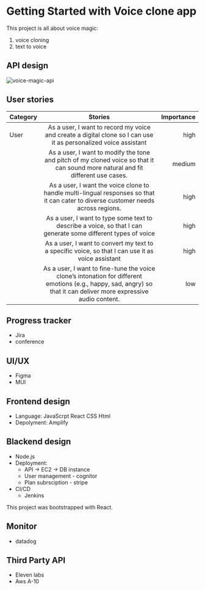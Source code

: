 # Getting Started with Voice clone app

This project is all about voice magic:
1.  voice cloning
2.  text to voice

## API design
![voice-magic-api](https://github.com/user-attachments/assets/26a74006-8c6f-41c1-a785-4835493583bb)

## User stories
| Category        | Stories           | Importance  |
| ------------- |:-------------:| -----:|
| User    | As a user, I want to record my voice and create a digital clone so I can use it as personalized voice assistant  | high |
|      | As a user, I want to modify the tone and pitch of my cloned voice so that it can sound more natural and fit different use cases.      |  medium |
|  | As a user, I want the voice clone to handle multi-lingual responses so that it can cater to diverse customer needs across regions.    |    high |
|  | As a user, I want to type some text to describe a voice, so that I can generate some different types of voice    |    high |
|  | As a user, I want to convert my text to a specific voice, so that I can use it as voice assistant    |    high |
|  | As a user, I want to fine-tune the voice clone’s intonation for different emotions (e.g., happy, sad, angry) so that it can deliver more expressive audio content.   |    low |

## Progress tracker
- Jira
- conference

## UI/UX
- Figma
- MUI


## Frontend design
- Language: JavaScrpt React CSS Html
- Depolyment: Amplify


## Blackend design
- Node.js
- Deployment: 
   - API -> EC2 -> DB instance
   - User management - cognitor
   - Plan subrsciption - stripe
- CI/CD
  - Jenkins
   
This project was bootstrapped with React.

## Monitor
- datadog

## Third Party API
- Eleven labs
- Aws A-10 
